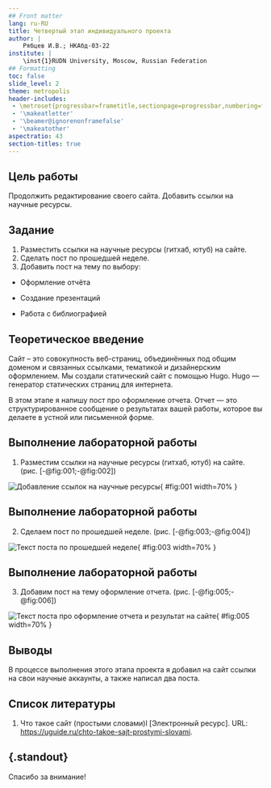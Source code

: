 ```yaml
---
## Front matter
lang: ru-RU
title: Четвертый этап индивидуального проекта
author: |
	Рябцев И.В.; НКАбд-03-22
institute: |
	\inst{1}RUDN University, Moscow, Russian Federation
## Formatting
toc: false
slide_level: 2
theme: metropolis
header-includes: 
 - \metroset{progressbar=frametitle,sectionpage=progressbar,numbering=fraction}
 - '\makeatletter'
 - '\beamer@ignorenonframefalse'
 - '\makeatother'
aspectratio: 43
section-titles: true
---
```


## Цель работы

Продолжить редактирование своего сайта. Добавить ссылки на научные ресурсы.

## Задание

1. Разместить ссылки на научные ресурсы (гитхаб, ютуб) на сайте.
2. Сделать пост по прошедшей неделе.
3. Добавить пост на тему по выбору:

- Оформление отчёта

- Создание презентаций

- Работа с библиографией

## Теоретическое введение

Сайт – это совокупность веб-страниц, объединённых под общим доменом и связанных ссылками, тематикой и дизайнерским оформлением. Мы создали статический сайт с помощью Hugo.
Hugo — генератор статических страниц для интернета.

В этом этапе я напишу пост про оформление отчета. Отчет — это структурированное сообщение о результатах вашей работы, которое вы делаете в устной или письменной форме.

## Выполнение лабораторной работы

1. Разместим ссылки на научные ресурсы (гитхаб, ютуб) на сайте.  (рис. [-@fig:001;-@fig:002])

![Добавление ссылок на научные ресурсы](image/1.png){ #fig:001 width=70% }



## Выполнение лабораторной работы

2. Сделаем пост по прошедшей неделе. (рис. [-@fig:003;-@fig:004])

![Текст поста по прошедшей неделе](image/2.png){ #fig:003 width=70% }


## Выполнение лабораторной работы

3. Добавим пост на тему оформление отчета. (рис. [-@fig:005;-@fig:006])

![Текст поста про оформление отчета и результат на сайте](image/3.png){ #fig:005 width=70% }


## Выводы

В процессе выполнения этого этапа проекта я добавил на сайт ссылки на свои научные аккаунты, а также написал два поста.

## Список литературы

1. Что такое сайт (простыми словами)l [Электронный ресурс]. URL: https://uguide.ru/chto-takoe-sajt-prostymi-slovami.

## {.standout}

Спасибо за внимание!
